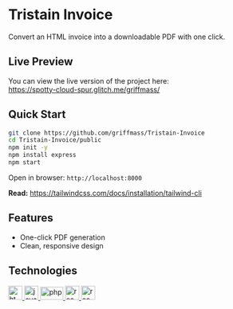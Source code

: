 # Tristain Invoice

Convert an HTML invoice into a downloadable PDF with one click.

## Live Preview
You can view the live version of the project here:  
https://spotty-cloud-spur.glitch.me/griffmass/

## Quick Start

```bash
git clone https://github.com/griffmass/Tristain-Invoice
cd Tristain-Invoice/public
npm init -y
npm install express
npm start
````
Open in browser: ``http://localhost:8000``

__Read:__ https://tailwindcss.com/docs/installation/tailwind-cli

## Features

- One-click PDF generation
- Clean, responsive design

## Technologies
<!-- HTML -->    
<a href="https://www.w3.org/html" target="_blank" rel="noreferrer"> 
<img src="https://cdn1.iconfinder.com/data/icons/programing-development-7/24/html_html5_web_programing_developer-512.png" alt="html5" width="28" height="28"/> </a> 
<!-- Javascript -->  
<a href="https://developer.mozilla.org/en-US/docs/Web/JavaScript" target="_blank" rel="noreferrer"> 
<img src="https://upload.wikimedia.org/wikipedia/commons/thumb/9/99/Unofficial_JavaScript_logo_2.svg/2048px-Unofficial_JavaScript_logo_2.svg.png" alt="javascript" width="28" height="28"/> </a>
<!-- Tailwind --> 
<a href="https://tailwindcss.com" target="_blank" rel="noreferrer"> 
<img src="https://static-00.iconduck.com/assets.00/tailwind-css-icon-2048x1229-u8dzt4uh.png" alt="php" width="46" height="26"/> </a> 
<!-- Node JS --> 
<a href="https://nodejs.org/en" target="_blank" rel="noreferrer"> 
<img src="https://cdn-icons-png.flaticon.com/512/5968/5968322.png" alt="react" width="28" height="28"/> </a>
<!-- Express JS --> 
<a href="https://expressjs.com" target="_blank" rel="noreferrer"> 
<img src="https://www.peanutsquare.com/wp-content/uploads/2024/04/Express.png" alt="react" width="28" height="28"/> </a>
